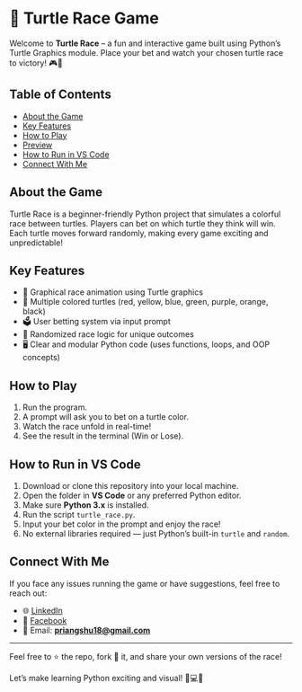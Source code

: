 # 🐢 Turtle Race Game

Welcome to **Turtle Race** – a fun and interactive game built using Python’s Turtle Graphics module. Place your bet and watch your chosen turtle race to victory! 🎮🐢

## Table of Contents
- [About the Game](#about-the-game)
- [Key Features](#key-features)
- [How to Play](#how-to-play)
- [Preview](#preview)
- [How to Run in VS Code](#how-to-run-in-vs-code)
- [Connect With Me](#connect-with-me)

## About the Game
Turtle Race is a beginner-friendly Python project that simulates a colorful race between turtles. Players can bet on which turtle they think will win. Each turtle moves forward randomly, making every game exciting and unpredictable!

## Key Features
- 🐢 Graphical race animation using Turtle graphics  
- 🎨 Multiple colored turtles (red, yellow, blue, green, purple, orange, black)  
- 🗳️ User betting system via input prompt  
- 🎲 Randomized race logic for unique outcomes  
- 🖥️ Clear and modular Python code (uses functions, loops, and OOP concepts)

## How to Play
1. Run the program.
2. A prompt will ask you to bet on a turtle color.
3. Watch the race unfold in real-time!
4. See the result in the terminal (Win or Lose).

## How to Run in VS Code
1. Download or clone this repository into your local machine.  
2. Open the folder in **VS Code** or any preferred Python editor.  
3. Make sure **Python 3.x** is installed.  
4. Run the script `turtle_race.py`.  
5. Input your bet color in the prompt and enjoy the race!  
6. No external libraries required — just Python’s built-in `turtle` and `random`.

## Connect With Me
If you face any issues running the game or have suggestions, feel free to reach out:

- 🌐 [LinkedIn](https://www.linkedin.com/in/priangshu-mukherjee-609142239/)  
- 📘 [Facebook](https://www.facebook.com/profile.php?id=61556779768488&mibextid=ZbWKwL)  
- 📧 Email: **priangshu18@gmail.com**

---

Feel free to ⭐ the repo, fork 🍴 it, and share your own versions of the race!

Let’s make learning Python exciting and visual! 🐢💻🔥
